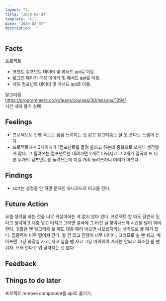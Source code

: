 ```yaml
---
layout: TIL
title: "2020-02-07"
template: "til"
date: "2020-02-07"
description: ''
---
```


## Facts

프로젝트

- 코멘트 컴포넌트 데이터 및 메서드 api로 이동.
- 로그인 페이지 구성 데이터 및 메서드 api로 이동.
- 에딧 컴포넌트 데이터 및 메서드 api로 이동.

알고리즘  
<https://programmers.co.kr/learn/courses/30/lessons/12941>  
시간 내에 풀기 실패

## Feelings

- 프로젝트도 진행 속도도 점점 느려지는 것 같고 알고리즘도 잘 못 푼다는 느낌이 든다.
- 프로젝트에서 3페이지가 1컴포넌트를 돌려 쓸라고 하는데 중복으로 쓰자니 생각할게 많다. 그 돌려쓰는 컴포넌트는 내려가면 2개로 나눠지고 그 2개가 결국에 또 다른 두개의 컴포넌트를 돌려쓰는데 이걸 계속 돌려쓰자니 머리가 아프다.

## Findings

- sort는 설정을 안 하면 문자인 유니코드로 비교를 한다.

## Future Action

요즘 생각을 하는 것을 너무 귀찮아하는 게 없지 않아 있다. 프로젝트 할 때도 당연히 된다고 생각하고 대충 넣고
 터지고 그러면 결국에 그 터진 걸 찾아내느라 시간을 많이 허비한다. 귀찮을 땐 알고리즘 풀 때도 대충 때려 박으면 나오겠지라는 생각으로 풀 때가 있다. 집중력이 너무 떨어져 간다. 할 건 많고 진행이 너무 더디다. 그러므로 쉴 땐 쉬고, 배 아프면 그냥 화장실 가고, 자고 싶을 땐 자고 그냥 마이웨이 가자는 안되고 최소한 쉴 땐 쉬자. 오래 한다고 뭐 달라지는 것 없다.

## Feedback

## Things to do later

프로젝트 remove component를 api로 옮기기.
